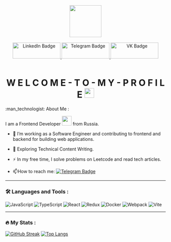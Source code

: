 <div id="header" align="center">
  <img src="https://media1.giphy.com/media/v1.Y2lkPTc5MGI3NjExajRnNWp3dDIzY2NneGxoY2l2c3N3bWUyYzVnNjVzMHR0ajlremtwciZlcD12MV9pbnRlcm5hbF9naWZfYnlfaWQmY3Q9Zw/oPNq5A3IZC6bugJXeS/giphy.gif" width="100"/>
</div>
&nbsp;
&nbsp;

<div id="badges" align="center">
  <a href="your-linkedin-URL">
    <img src="https://img.shields.io/badge/LinkedIn-blue?style=for-the-badge&logo=linkedin&logoColor=white" width="150" height="50" alt="LinkedIn Badge"/>
  </a>
  <a href="https://t.me/APodoplelov">
    <img src="https://img.shields.io/badge/Telegram-blue?style=for-the-badge&logo=telegram&logoColor=white" width="150" height="50" alt="Telegram Badge"/>
  </a>
<a href="https://vk.com/antonfrontend">
  <img src="https://img.shields.io/badge/VK-blue?logo=vk&logoColor=white" width="150" height="50"  alt="VK Badge"/>
</a>
</div>
&nbsp;

<div id="header" align="center">
  <img src="https://komarev.com/ghpvc/?username=Podoplelov-lab&style=flat-square&color=blue" alt=""/>
</div>

<h1 align="center">
  W E L C O M E - T O - M Y - P R O F I L E
  <img src="https://media.giphy.com/media/hvRJCLFzcasrR4ia7z/giphy.gif" width="30px"/>
</h1>
:man_technologist: About Me :

I am a Frontend Developer <img src="https://media.giphy.com/media/WUlplcMpOCEmTGBtBW/giphy.gif" width="30"> from Russia.
- :telescope: I’m working as a Software Engineer and contributing to frontend and backend for building web applications.

- :seedling: Exploring Technical Content Writing.

- :zap: In my free time, I solve problems on Leetcode and read tech articles.

- :mailbox:How to reach me: [![Telegram Badge](https://img.shields.io/badge/Telegram-blue?style=for-the-badge&logo=telegram&logoColor=white)](https://t.me/APodoplelov)

---

### :hammer_and_wrench: Languages and Tools :
![JavaScript](https://img.shields.io/badge/JavaScript-F7DF1E?style=for-the-badge&logo=javascript&logoColor=black)
![TypeScript](https://img.shields.io/badge/TypeSctipt-316192?style=for-the-badge&logo=typescript&logoColor=white)
![React](https://img.shields.io/badge/react-%2320232a.svg?style=for-the-badge&logo=react&logoColor=%2361DAFB)
![Redux](https://img.shields.io/badge/redux-%23593d88.svg?style=for-the-badge&logo=redux&logoColor=white)
![Docker](https://img.shields.io/badge/Docker-316192?style=for-the-badge&logo=docker&logoColor=white)
![Webpack](https://img.shields.io/badge/webpack-%238DD6F9.svg?style=for-the-badge&logo=webpack&logoColor=black)
![Vite](https://img.shields.io/badge/vite-%23646CFF.svg?style=for-the-badge&logo=vite&logoColor=white)

---

### :fire: My Stats :
[![GitHub Streak](http://github-readme-streak-stats.herokuapp.com?user=Podoplelov-lab)](https://git.io/streak-stats)
[![Top Langs](https://github-readme-stats.vercel.app/api/top-langs/?username=Podoplelov-lab&layout=compact&theme=vision-friendly-dark)](https://github.com/anuraghazra/github-readme-stats)
